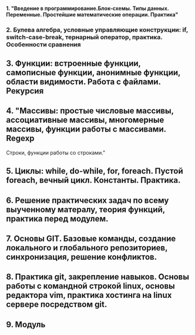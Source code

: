 #### 1. "Введение в программирование.Блок-схемы. Типы данных. Переменные. Простейшие математические операции. Практика"

### 2. Булева алгебра, условные управляющие конструкции: if, switch-case-break, тернарный оператор, практика. Особенности сравнения 

## 3. Функции: встроенные функции, самописные функции, анонимные функции, области видимости. Работа с файлами. Рекурсия

## 4. "Массивы: простые числовые массивы, ассоциативные массивы, многомерные массивы, функции работы с массивами. Regexp
Строки, функции работы со строками."

## 5. Циклы: while, do-while, for, foreach. Пустой foreach, вечный цикл. Константы. Практика.

## 6. Решение практических задач по всему выученному матералу, теория функций, практика перед модулем.

## 7. Основы GIT. Базовые команды, создание локального и глобального репозиториев, синхронизация, решение конфликтов.

## 8. Практика git, закрепление навыков. Основы работы с командной строкой linux, основы редактора vim, практика хостинга на linux сервере посредством git.

##  9. Модуль
